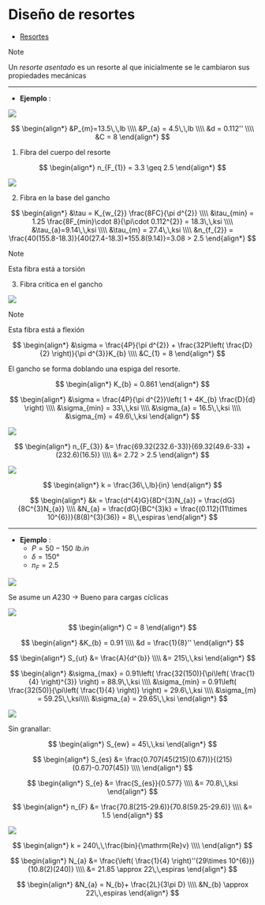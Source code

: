 # Diseño de resortes


- [Resortes](<C:\Users\danie\Desktop\IX Semestre\Diseño de Elementos de Máquinas I\Clases\3. Resortes\3. Resortes.pdf>)


>[!Note]
>Un _resorte asentado_ es un resorte al que inicialmente se le cambiaron sus propiedades mecánicas



---

- __Ejemplo__ :

![](attachments/Pasted%20image%2020231101112416.png)



$$
\begin{align*}
	&P_{m}=13.5\,\,lb \\\\
	&P_{a} = 4.5\,\,lb \\\\
	&d = 0.112'' \\\\
	&C = 8
\end{align*}
$$

1. Fibra del cuerpo del resorte

$$
\begin{align*}
	n_{F_{1}} = 3.3 \geq 2.5
\end{align*}
$$

![](attachments/Pasted%20image%2020231101112809.png)

2. Fibra en la base del gancho

$$
\begin{align*}
	&\tau = K_{w_{2}} \frac{8FC}{\pi d^{2}} \\\\
	&\tau_{min} = 1.25 \frac{8F_{min}\cdot 8}{\pi\cdot 0.112^{2}} = 18.3\,\,ksi \\\\
	&\tau_{a}=9.14\,\,ksi \\\\
	&\tau_{m} = 27.4\,\,ksi \\\\
	&n_{f_{2}} = \frac{40(155.8-18.3)}{40(27.4-18.3)+155.8(9.14)}=3.08 > 2.5
\end{align*}
$$

>[!Note]
>Esta fibra está a torsión

3. Fibra crítica en el gancho

![](attachments/Pasted%20image%2020231101113518.png)

>[!Note]
>Esta fibra está a flexión



$$
\begin{align*}
	&\sigma = \frac{4P}{\pi d^{2}} + \frac{32P\left( \frac{D}{2} \right)}{\pi d^{3}}K_{b} \\\\
	&C_{1} = 8
\end{align*}
$$

El gancho se forma doblando una espiga del resorte.

$$
\begin{align*}
	K_{b} = 0.861
\end{align*}
$$

$$
\begin{align*}
	&\sigma = \frac{4P}{\pi d^{2}}\left( 1 + 4K_{b} \frac{D}{d} \right) \\\\
	&\sigma_{min} = 33\,\,ksi \\\\
	&\sigma_{a} = 16.5\,\,ksi \\\\
	&\sigma_{m} = 49.6\,\,ksi
\end{align*}
$$


![](attachments/Pasted%20image%2020231101114531.png)

$$
\begin{align*}
	n_{F_{3}} &= \frac{69.32(232.6-33)}{69.32(49.6-33) + (232.6)(16.5)} \\\\
	&= 2.72 > 2.5
\end{align*}
$$

![](attachments/Pasted%20image%2020231101115910.png)

$$
\begin{align*}
	k = \frac{36\,\,lb}{in}
\end{align*}
$$

$$
\begin{align*}
	&k = \frac{d^{4}G}{8D^{3}N_{a}} = \frac{dG}{8C^{3}N_{a}} \\\\
	&N_{a} = \frac{dG}{BC^{3}k} = \frac{(0.112)(11\times 10^{6})}{8(8)^{3}(36)} = 8\,\,espiras
\end{align*}
$$




---

- __Ejemplo__ :
	- $P = 50-150\,\,lb.in$
	- $\delta=150°$
	- $n_{F}=2.5$

![](attachments/Pasted%20image%2020231101121808.png)

Se asume un $A230$ -> Bueno para cargas cíclicas

![](attachments/Pasted%20image%2020231101122035.png)

$$
\begin{align*}
	C = 8
\end{align*}
$$

$$
\begin{align*}
	&K_{b} = 0.91 \\\\
	&d = \frac{1}{8}''
\end{align*}
$$

$$
\begin{align*}
	S_{ut} &= \frac{A}{d^{b}} \\\\
	&= 215\,\,ksi
\end{align*}
$$

$$
\begin{align*}
	&\sigma_{max} = 0.91\left( \frac{32(150)}{\pi\left( \frac{1}{4} \right)^{3}} \right) = 88.9\,\,ksi \\\\
	&\sigma_{min} = 0.91\left( \frac{32(50)}{\pi\left( \frac{1}{4} \right)} \right) = 29.6\,\,ksi \\\\
	&\sigma_{m} =  59.25\,\,ksi\\\\
	&\sigma_{a} = 29.65\,\,ksi
\end{align*}
$$

![](attachments/Pasted%20image%2020231101123740.png)

Sin granallar:

$$
\begin{align*}
	S_{ew} = 45\,\,ksi
\end{align*}
$$

$$
\begin{align*}
	S_{es} &= \frac{0.707(45(215)(0.67))}{(215)(0.67)-0.707(45)} \\\\
\end{align*}
$$

$$
\begin{align*}
	S_{e} &= \frac{S_{es}}{0.577} \\\\
	&= 70.8\,\,ksi
\end{align*}
$$

$$
\begin{align*}
	n_{F} &= \frac{70.8(215-29.6)}{70.8(59.25-29.6)} \\\\
	&= 1.5
\end{align*}
$$

![](attachments/Pasted%20image%2020231101124213.png)

$$
\begin{align*}
	k = 240\,\,\frac{lbin}{\mathrm{Re}v} \\\\
\end{align*}
$$

$$
\begin{align*}
	N_{a} &= \frac{\left( \frac{1}{4} \right)''(29\times 10^{6})}{10.8(2)(240)} \\\\
	&= 21.85 \approx 22\,\,espiras
\end{align*}
$$

$$
\begin{align*}
	&N_{a} = N_{b}+ \frac{2L}{3\pi D} \\\\
	&N_{b} \approx 22\,\,espiras
\end{align*}
$$




